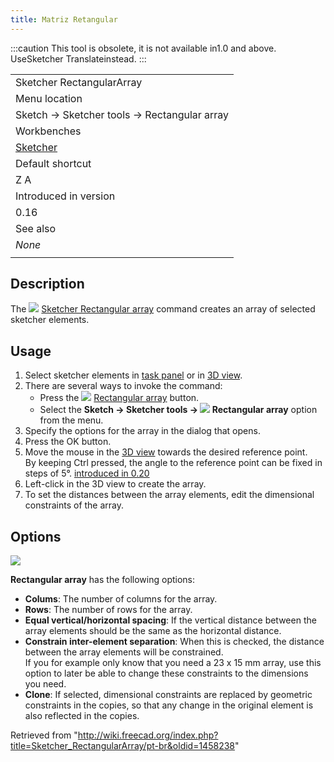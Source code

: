 ```yaml
---
title: Matriz Retangular
---
```

:::caution
This tool is obsolete, it is not available in1.0 and above. UseSketcher Translateinstead.
:::

|  |
| --- |
| Sketcher RectangularArray |
| Menu location |
| Sketch → Sketcher tools → Rectangular array |
| Workbenches |
| [Sketcher](/Sketcher_Workbench "Sketcher Workbench") |
| Default shortcut |
| Z A |
| Introduced in version |
| 0.16 |
| See also |
| *None* |
|  |

## Description

The ![](/images/Sketcher_RectangularArray.svg) [Sketcher Rectangular array](/Sketcher_RectangularArray "Sketcher RectangularArray") command creates an array of selected sketcher elements.

## Usage

1. Select sketcher elements in [task panel](/Task_panel "Task panel") or in [3D view](/3D_view "3D view").
2. There are several ways to invoke the command:
   * Press the ![](/images/Sketcher_RectangularArray.svg) [Rectangular array](/Sketcher_RectangularArray "Sketcher RectangularArray") button.
   * Select the **Sketch → Sketcher tools → ![](/images/Sketcher_RectangularArray.svg) Rectangular array** option from the menu.
3. Specify the options for the array in the dialog that opens.
4. Press the OK button.
5. Move the mouse in the [3D view](/3D_view "3D view") towards the desired reference point.  
   By keeping Ctrl pressed, the angle to the reference point can be fixed in steps of 5°. [introduced in 0.20](/Release_notes_0.20 "Release notes 0.20")
6. Left-click in the 3D view to create the array.
7. To set the distances between the array elements, edit the dimensional constraints of the array.

## Options

![](/images/Sketcher_RectangularArray_Options.jpg)

**Rectangular array** has the following options:

* **Colums**: The number of columns for the array.
* **Rows**: The number of rows for the array.
* **Equal vertical/horizontal spacing**: If the vertical distance between the array elements should be the same as the horizontal distance.
* **Constrain inter-element separation**: When this is checked, the distance between the array elements will be constrained.  
  If you for example only know that you need a 23 x 15 mm array, use this option to later be able to change these constraints to the dimensions you need.
* **Clone**: If selected, dimensional constraints are replaced by geometric constraints in the copies, so that any change in the original element is also reflected in the copies.

Retrieved from "<http://wiki.freecad.org/index.php?title=Sketcher_RectangularArray/pt-br&oldid=1458238>"